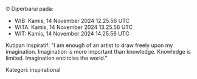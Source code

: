 ⏰ Diperbarui pada:
- WIB: Kamis, 14 November 2024 12.25.56 UTC
- WITA: Kamis, 14 November 2024 13.25.56 UTC
- WIT: Kamis, 14 November 2024 14.25.56 UTC

Kutipan Inspiratif:
"I am enough of an artist to draw freely upon my imagination. Imagination is more important than knowledge. Knowledge is limited. Imagination encircles the world."


Kategori: inspirational

